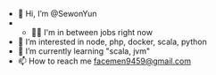 - 👋 Hi, I’m @SewonYun
- - 🧑‍💼 I'm in between jobs right now
- 👀 I’m interested in node, php, docker, scala, python
- 🌱 I’m currently learning "scala, jvm"
- 📫 How to reach me facemen9459@gmail.com

<!---
SewonYun/SewonYun is a ✨ special ✨ repository because its `README.md` (this file) appears on your GitHub profile.
You can click the Preview link to take a look at your changes.
--->
